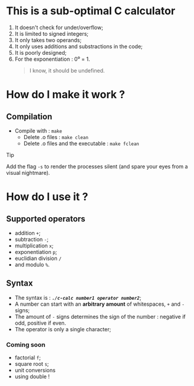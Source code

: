 # This is a sub-optimal C calculator

1. It doesn't check for under/overflow;
2. It is limited to signed integers;
3. It only takes two operands;
4. It only uses additions and substractions in the code;
5. It is poorly designed;
6. For the exponentiation : 0⁰ = 1.
   > I know, it should be undefined.

# How do I make it work ?
## __Compilation__
- Compile with : `make` 
  - Delete .o files : `make clean` 
  - Delete .o files and the executable : `make fclean`
 
>[!TIP]
>Add the flag `-s` to render the processes silent (and spare your eyes from a visual nightmare).

# How do I use it ?
## __Supported operators__
- addition `+`;
- subtraction `-`;
- multiplication `x`;
- exponentiation `p`;
- euclidian division `/`
- and modulo `%`.

## __Syntax__
- The syntax is : ***`./c-calc number1 operator number2`***;
- A number can start with an __arbitrary amount__ of whitespaces, `+` and `-` signs;
- The amount of `-` signs determines the sign of the number : negative if odd, positive if even.
- The operator is only a single character;

### Coming soon
- factorial `f`;
- square root `s`;
- unit conversions
- using double !
